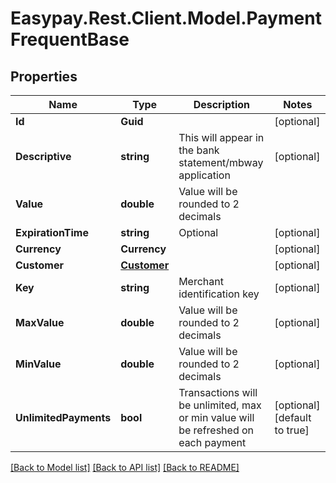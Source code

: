 # Easypay.Rest.Client.Model.PaymentFrequentBase

## Properties

Name | Type | Description | Notes
------------ | ------------- | ------------- | -------------
**Id** | **Guid** |  | [optional] 
**Descriptive** | **string** | This will appear in the bank statement/mbway application | [optional] 
**Value** | **double** | Value will be rounded to 2 decimals | 
**ExpirationTime** | **string** | Optional | [optional] 
**Currency** | **Currency** |  | [optional] 
**Customer** | [**Customer**](Customer.md) |  | [optional] 
**Key** | **string** | Merchant identification key | [optional] 
**MaxValue** | **double** | Value will be rounded to 2 decimals | [optional] 
**MinValue** | **double** | Value will be rounded to 2 decimals | [optional] 
**UnlimitedPayments** | **bool** | Transactions will be unlimited, max or min value will be refreshed on each payment | [optional] [default to true]

[[Back to Model list]](../README.md#documentation-for-models) [[Back to API list]](../README.md#documentation-for-api-endpoints) [[Back to README]](../README.md)

